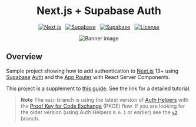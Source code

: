 <h1 align="center"><b>Next.js</b> + <b>Supabase</b> Auth</h1>

<p align="center" style="display: flex; align-items: center; justify-content: center; gap: 0.75rem;">
  <a href="https://nextjs.org">
    <img src="https://img.shields.io/github/package-json/dependency-version/mryechkin/nextjs-supabase-auth/next?style=for-the-badge" alt="Next.js" />
  </a>
  <a href="https://www.supabase.io">
    <img src="https://img.shields.io/github/package-json/dependency-version/mryechkin/nextjs-supabase-auth/@supabase/supabase-js?color=%2322c55e&style=for-the-badge" alt="Supabase" />
  </a>
  <a href="https://www.supabase.io">
    <img src="https://img.shields.io/github/package-json/dependency-version/mryechkin/nextjs-supabase-auth/@supabase/auth-helpers-nextjs?color=%2322c55e&style=for-the-badge" alt="Supabase" />
  </a>
  <a href="https://github.com/mryechkin/nextjs-supabase-auth/blob/main/LICENSE">
    <img src="https://img.shields.io/github/license/mryechkin/nextjs-supabase-auth?style=for-the-badge" alt="License" />
  </a>
</p>

<p align="center">
  <img src="https://www.misha.wtf/_next/image?url=%2Fblog%2Fsupabase-auth-next-13-pkce%2Fcover.png&w=640&q=100" alt="Banner image" />
</p>

## Overview

Sample project showing how to add authentication to [Next.js](https://nextjs.org/) 13+ using [Supabase](https://www.supabase.io/) [Auth](https://supabase.com/docs/guides/auth) and the [App Router](https://nextjs.org/docs/app) with React Server Components.

This project is a supplement to [this guide](https://misha.wtf/blog/supabase-auth-next-13-pkce). See the link for a detailed tutorial.

> **Note**
> The `main` branch is using the latest version of [Auth Helpers](https://supabase.com/docs/guides/auth/auth-helpers/nextjs) with the [Proof Key for Code Exchange](https://supabase.com/blog/supabase-auth-sso-pkce#introducing-pkce) (PKCE) flow. If you are looking for the older version (using Auth Helpers `0.6.1` or earlier) see the [`v2`](https://github.com/mryechkin/nextjs-supabase-auth/tree/v2) branch.




